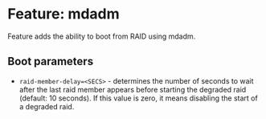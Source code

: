 # Feature: mdadm

Feature adds the ability to boot from RAID using mdadm.

## Boot parameters

- `raid-member-delay=<SECS>` - determines the number of seconds to wait after
  the last raid member appears before starting the degraded raid (default: 10
  seconds). If this value is zero, it means disabling the start of a degraded
  raid.

